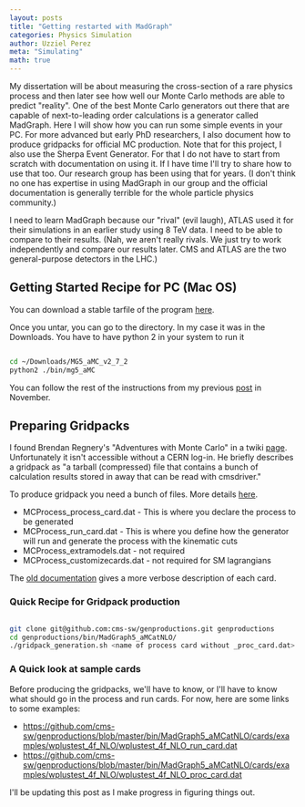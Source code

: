 ```yaml
---
layout: posts
title: "Getting restarted with MadGraph"
categories: Physics Simulation
author: Uzziel Perez
meta: "Simulating"
math: true
---
```


My dissertation will be about measuring the cross-section of a rare physics process and then later see how well our Monte Carlo methods are able to predict "reality". One of the best Monte Carlo generators out there that are capable of next-to-leading order calculations is a generator called MadGraph. Here I will show how you can run some simple events in your PC. For more advanced but early PhD researchers, I also document how to produce gridpacks for official MC production. Note that for this project, I also use the Sherpa Event Generator. For that I do not have to start from scratch with documentation on using it. If I have time I'll try to share how to use that too. Our research group has been using that for years. (I don't think no one has expertise in using MadGraph in our group and the official documentation is generally terrible for the whole particle physics community.)

I need to learn MadGraph because our "rival" (evil laugh), ATLAS used it for their simulations in an earlier study using 8 TeV data. I need to be able to compare to their results. (Nah, we aren't really rivals. We just try to work independently and compare our results later. CMS and ATLAS are the two general-purpose detectors in the LHC.)

## Getting Started Recipe for PC (Mac OS)

You can download a stable tarfile of the program [here](http://madgraph.phys.ucl.ac.be).

Once you untar, you can go to the directory. In my case it was in the Downloads. You have to have python 2 in your system to run it

```bash

cd ~/Downloads/MG5_aMC_v2_7_2
python2 ./bin/mg5_aMC

```

You can follow the rest of the instructions from  my previous [post]( https://uzzielperez.github.io/prelim/series/2019/11/03/MadGraphNLO-Feynman-Diagrams.html) in November.

## Preparing Gridpacks

I found Brendan Regnery's "Adventures with Monte Carlo" in a twiki [page](https://twiki.cern.ch/twiki/bin/view/Sandbox/StandAloneMonteCarloGeneration). Unfortunately it isn't accessible without a CERN log-in. He briefly describes a gridpack as "a tarball (compressed) file that contains a bunch of calculation results stored in away that can be read with cmsdriver."

To produce gridpack you need a bunch of files. More details [here](https://twiki.cern.ch/twiki/bin/viewauth/CMS/QuickGuideMadGraph5aMCatNLO).
* MCProcess_process_card.dat - This is where you declare the process to be generated
* MCProcess_run_card.dat - This is where you define how the generator will run and generate the process with the kinematic cuts
* MCProcess_extramodels.dat - not required
* MCProcess_customizecards.dat - not required for SM lagrangians

The [old documentation](https://twiki.cern.ch/twiki/bin/view/CMS/MadGraphFall13Production#Preparation_of_the_cards) gives a more verbose description of each card.

### Quick Recipe for Gridpack production

```bash

git clone git@github.com:cms-sw/genproductions.git genproductions
cd genproductions/bin/MadGraph5_aMCatNLO/
./gridpack_generation.sh <name of process card without _proc_card.dat> <folder containing cards relative to current location>

```
### A Quick look at sample cards

Before producing the gridpacks, we'll have to know, or I'll have to know what should go in the process and run cards. For now, here are some links to some examples:
* https://github.com/cms-sw/genproductions/blob/master/bin/MadGraph5_aMCatNLO/cards/examples/wplustest_4f_NLO/wplustest_4f_NLO_run_card.dat
* https://github.com/cms-sw/genproductions/blob/master/bin/MadGraph5_aMCatNLO/cards/examples/wplustest_4f_NLO/wplustest_4f_NLO_proc_card.dat

I'll be updating this post as I make progress in figuring things out.

<!-- Accessible only with a CERN account.
https://twiki.cern.ch/twiki/bin/view/Main/YuanChaoMCprod15
https://twiki.cern.ch/twiki/bin/view/Sandbox/StandAloneMonteCarloGeneration -->
